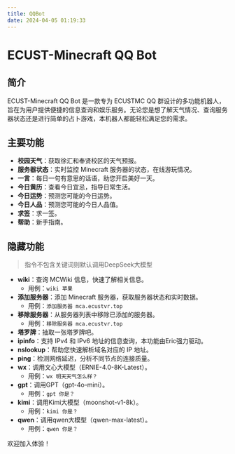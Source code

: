 ```yaml
---
title: QQBot
date: 2024-04-05 01:19:33
---
```

# ECUST-Minecraft QQ Bot

## 简介

ECUST-Minecraft QQ Bot 是一款专为 ECUSTMC QQ 群设计的多功能机器人，旨在为用户提供便捷的信息查询和娱乐服务。无论您是想了解天气情况、查询服务器状态还是进行简单的占卜游戏，本机器人都能轻松满足您的需求。

## 主要功能

- **校园天气**：获取徐汇和奉贤校区的天气预报。
- **服务器状态**：实时监控 Minecraft 服务器的状态，在线游玩情况。
- **一言**：每日一句有意思的话语，助您开启美好一天。
- **今日黄历**：查看今日宜忌，指导日常生活。
- **今日运势**：预测您可能的今日运势。
- **今日人品**：预测您可能的今日人品值。
- **求签**：求一签。
- **帮助**：新手指南。

## 隐藏功能

> 指令不包含关键词则默认调用DeepSeek大模型
- **wiki**：查询 MCWiki 信息，快速了解相关信息。
    - 用例：`wiki 苹果`
- **添加服务器**：添加 Minecraft 服务器，获取服务器状态和实时数据。
    - 用例：`添加服务器 mca.ecustvr.top`
- **移除服务器**：从服务器列表中移除已添加的服务器。
    - 用例：`移除服务器 mca.ecustvr.top`
- **塔罗牌**：抽取一张塔罗牌吧。
- **ipinfo**：支持 IPv4 和 IPv6 地址的信息查询，本功能由Eric强力驱动。
- **nslookup**：帮助您快速解析域名对应的 IP 地址。
- **ping**：检测网络延迟，分析不同节点的连接质量。
- **wx**：调用文心大模型（ERNIE-4.0-8K-Latest）。
    - 用例：`wx 明天天气怎么样？`
- **gpt**：调用GPT（gpt-4o-mini）。
    - 用例：`gpt 你是？`
- **kimi**：调用Kimi大模型（moonshot-v1-8k）。
    - 用例：`kimi 你是？`
- **qwen**：调用qwen大模型（qwen-max-latest）。
    - 用例：`qwen 你是？`

欢迎加入体验！